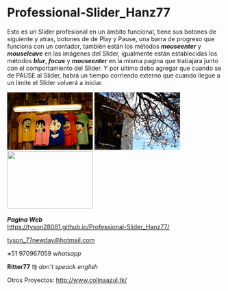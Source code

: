 # Professional-Slider_Hanz77
Esto es un Slider profesional en un ámbito funcional, tiene sus botones de siguiente y atras, botones de de Play y Pause, una barra de progreso que funciona con un contador, también están los métodos ***mouseenter*** y ***mouseleave*** en las imágenes del Slider, igualmente están establecidas los métodos ***blur***, ***focus*** y ***mouseenter*** en la misma pagina que trabajara junto con el comportamiento del Slider. 
Y por ultimo debo agregar que cuando se de PAUSE al Slider, habrá un tiempo corriendo externo que cuando llegue a un limite el Slider volverá a iniciar.

<img src="images/ropa-niños.jpg" width="200" height="134"> <img src="images/ramas-violetas.jpg" width="200" height="134"> <img src="images/halloween-niños2.jpg" width="200" height="134">

***Pagina Web***<br>
https://tyson28081.github.io/Professional-Slider_Hanz77/

tyson_77newday@hotmail.com

<strong>+</strong>51 970967059    *whatsapp*

**Ritter77** :virgo:    *don't speack english*

Otros Proyectos:
	http://www.colinaazul.tk/



